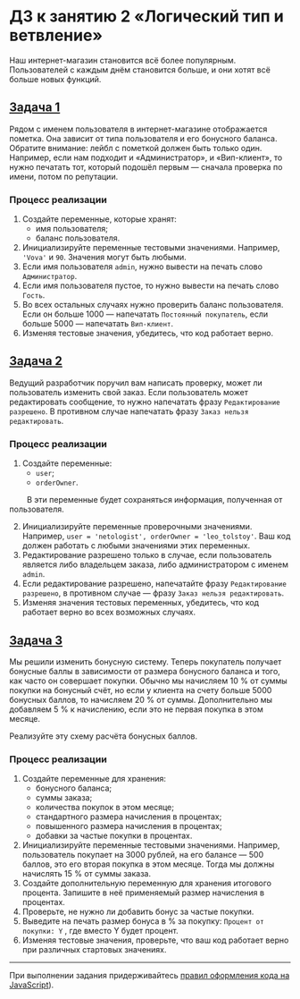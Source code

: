 # ДЗ к занятию 2 «Логический тип и ветвление»

Наш интернет-магазин становится всё более популярным. Пользователей с каждым днём становится больше, и они хотят всё больше новых функций.

## [Задача 1](./task-1.js)

Рядом с именем пользователя в интернет-магазине отображается пометка. Она зависит от типа пользователя и его бонусного баланса. Обратите внимание: лейбл с пометкой должен быть только один. Например, если нам подходит и «Администратор», и «Вип-клиент», то нужно печатать тот, который подошёл первым — сначала проверка по имени, потом по репутации.

### Процесс реализации

1. Создайте переменные, которые хранят:
   - имя пользователя;
   - баланс пользователя.
2. Инициализируйте переменные тестовыми значениями. Например, `'Vova'` и `90`. Значения могут быть любыми.
3. Если имя пользователя `admin`, нужно вывести на печать слово `Администратор`.
4. Если имя пользователя пустое, то нужно вывести на печать слово `Гость`.
5. Во всех остальных случаях нужно проверить баланс пользователя. Если он больше 1000 — напечатать `Постоянный покупатель`, если больше 5000 — напечатать `Вип-клиент`.
6. Изменяя тестовые значения, убедитесь, что код работает верно.

## [Задача 2](./task-2.js)

Ведущий разработчик поручил вам написать проверку, может ли пользователь изменить свой заказ. Если пользователь может редактировать сообщение, то нужно напечатать фразу `Редактирование разрешено`. В противном случае напечатать фразу `Заказ нельзя редактировать`.

### Процесс реализации

1. Создайте переменные:
   - `user`;
   - `orderOwner`.

&nbsp;&nbsp;&nbsp;&nbsp;&nbsp;&nbsp;&nbsp; В эти переменные будет сохраняться информация, полученная от пользователя.

2. Инициализируйте переменные проверочными значениями. Например, `user = 'netologist', orderOwner = 'leo_tolstoy'`. Ваш код должен работать с любыми значениями этих переменных.
3. Редактирование разрешено только в случае, если пользователь является либо владельцем заказа, либо администратором с именем `admin`.
4. Если редактирование разрешено, напечатайте фразу `Редактирование разрешено`, в противном случае — фразу `Заказ нельзя редактировать`.
5. Изменяя значения тестовых переменных, убедитесь, что код работает верно во всех возможных случаях.

## [Задача 3](./task-3.js)

Мы решили изменить бонусную систему. Теперь покупатель получает бонусные баллы в зависимости от размера бонусного баланса и того, как часто он совершает покупки. Обычно мы начисляем 10 % от суммы покупки на бонусный счёт, но если у клиента на счету больше 5000 бонусных баллов, то начисляем 20 % от суммы. Дополнительно мы добавляем 5 % к начислению, если это не первая покупка в этом месяце.

Реализуйте эту схему расчёта бонусных баллов.

### Процесс реализации

1. Создайте переменные для хранения:
   - бонусного баланса;
   - суммы заказа;
   - количества покупок в этом месяце;
   - стандартного размера начисления в процентах;
   - повышенного размера начисления в процентах;
   - добавки за частые покупки в процентах.
2. Инициализируйте переменные тестовыми значениями. Например, пользователь покупает на 3000 рублей, на его балансе — 500 баллов, это его вторая покупка в этом месяце. Тогда мы должны начислять 15 % от суммы заказа.
3. Создайте дополнительную переменную для хранения итогового процента. Запишите в неё применяемый размер начисления в процентах.
4. Проверьте, не нужно ли добавить бонус за частые покупки.
5. Выведите на печать размер бонуса в % за покупку: `Процент от покупки: Y` , где вместо Y будет процент.
6. Изменяя тестовые значения, проверьте, что ваш код работает верно при различных стартовых значениях.

---

При выполнении задания придерживайтесь [правил оформления кода на JavaScript](https://github.com/netology-code/pb-homeworks/blob/master/codestyle.md)).